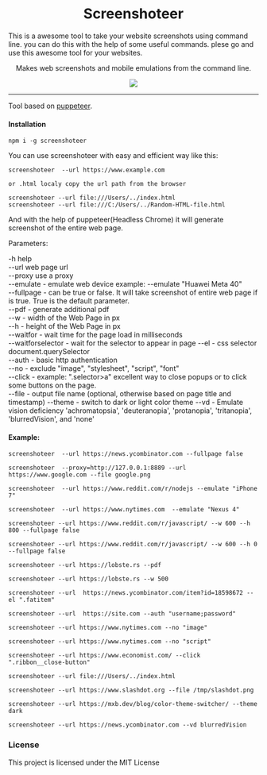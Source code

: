 <h1 align="center"> Screenshoteer </h1>
<p> This is a awesome tool to take your website screenshots using command line. you can do this with the help of some useful commands.
plese go and use this awesome tool for  your websites.</p>

<p align="center"> Makes web screenshots and mobile emulations from the command line. </p>

<p align="center"><img src="carbon-shot.png" /></p>
<hr/>

<p>Tool based on <a href="https://github.com/GoogleChrome/puppeteer">puppeteer</a>. </p>

<h4>Installation </h4>

```shell
npm i -g screenshoteer
```
<p>You can use  screenshoteer with easy and efficient way like this:</p>

```shell
screenshoteer  --url https://www.example.com

or .html localy copy the url path from the browser

screenshoteer --url file:///Users/../index.html
screenshoteer --url file:///C:/Users/../Random-HTML-file.html
```

<p>And with the help of puppeteer(Headless Chrome) it will generate screenshot of the entire web page.</p>

<p>
Parameters:  


-h help  
--url web page url  
--proxy use a proxy  
--emulate - emulate web device example: --emulate "Huawei Meta 40"  
--fullpage - can be true or false. It will take screenshot of entire web page if is true. True is the default parameter.  
--pdf - generate additional pdf  
--w - width of the Web Page in px  
--h - height of the Web Page in px  
--waitfor - wait time for the page load in milliseconds  
--waitforselector - wait for the selector to appear in page
--el - css selector document.querySelector  
--auth - basic http authentication  
--no - exclude "image", "stylesheet", "script", "font"  
--click - example: ".selector>a" excellent way to close popups or to click some buttons on the page.  
--file - output file name (optional, otherwise based on page title and timestamp)
--theme - switch to dark or light color theme
--vd - Emulate vision deficiency 'achromatopsia', 'deuteranopia', 'protanopia', 'tritanopia', 'blurredVision', and 'none'
<p>

<h4>Example: </h4>

```shell
screenshoteer  --url https://news.ycombinator.com --fullpage false

screenshoteer  --proxy=http://127.0.0.1:8889 --url https://www.google.com --file google.png

screenshoteer  --url https://www.reddit.com/r/nodejs --emulate "iPhone 7"

screenshoteer  --url https://www.nytimes.com  --emulate "Nexus 4"

screenshoteer --url https://www.reddit.com/r/javascript/ --w 600 --h 800 --fullpage false

screenshoteer --url https://www.reddit.com/r/javascript/ --w 600 --h 0 --fullpage false

screenshoteer --url https://lobste.rs --pdf

screenshoteer --url https://lobste.rs --w 500

screenshoteer --url  https://news.ycombinator.com/item?id=18598672 --el ".fatitem"

screenshoteer --url  https://site.com --auth "username;password"

screenshoteer --url https://www.nytimes.com --no "image"

screenshoteer --url https://www.nytimes.com --no "script"

screenshoteer --url https://www.economist.com/ --click ".ribbon__close-button"

screenshoteer --url file:///Users/../index.html

screenshoteer --url https://www.slashdot.org --file /tmp/slashdot.png

screenshoteer --url https://mxb.dev/blog/color-theme-switcher/ --theme dark

screenshoteer --url https://news.ycombinator.com --vd blurredVision
```

<h3>License</h3>

This project is licensed under the MIT License
